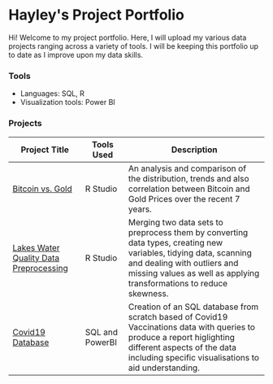 # Hayley's Project Portfolio
Hi! Welcome to my project portfolio. Here, I will upload my various data projects ranging across a variety of tools. I will be keeping this portfolio up to date as I improve upon my data skills.

### Tools
- Languages: SQL, R
- Visualization tools: Power BI

### Projects
| Project Title  | Tools Used | Description |
| ------------- | ------------- |-------------
| [Bitcoin vs. Gold](https://github.com/hayleydinh/Project-Portfolio/tree/main/Bitcoin%20and%20Gold%20Prices%20R%20Analysis)  | R Studio  | An analysis and comparison of the distribution, trends and also correlation between Bitcoin and Gold Prices over the recent 7 years.
| [Lakes Water Quality Data Preprocessing](https://github.com/hayleydinh/Project-Portfolio/tree/main/Lakes%20Water%20Quality)  | R Studio  | Merging two data sets to preprocess them by converting data types, creating new variables, tidying data, scanning and dealing with outliers and missing values as well as applying transformations to reduce skewness.
| [Covid19 Database](https://github.com/hayleydinh/Project-Portfolio/tree/main/Covid19%20Database) | SQL and PowerBI | Creation of an SQL database from scratch based of Covid19 Vaccinations data with queries to produce a report higlighting different aspects of the data including specific visualisations to aid understanding.
